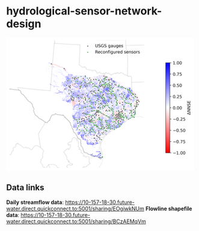# hydrological-sensor-network-design
<img src="./sensor_network.png" alt="sensor_network" width="500"/>

## Data links
__Daily streamflow data__: https://10-157-18-30.future-water.direct.quickconnect.to:5001/sharing/EOgiwkNUm
__Flowline shapefile data__: https://10-157-18-30.future-water.direct.quickconnect.to:5001/sharing/BCzAEMqVm

